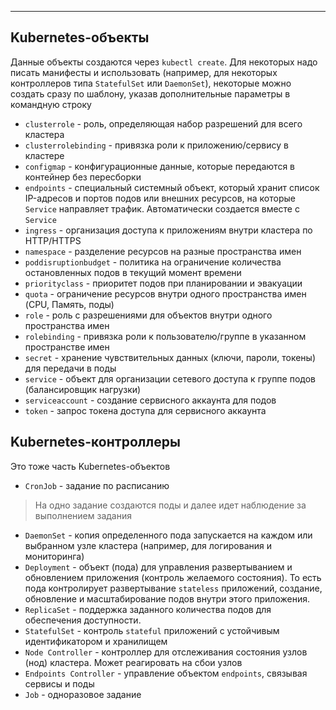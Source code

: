 ***

## Kubernetes-объекты
Данные объекты создаются через `kubectl create`. Для некоторых надо писать манифесты и использовать (например, для некоторых контроллеров типа `StatefulSet` или  `DaemonSet`), некоторые можно создать сразу по шаблону, указав дополнительные параметры в командную строку

-  `clusterrole` - роль, определяющая набор разрешений для всего кластера
-  `clusterrolebinding` - привязка роли к приложению/сервису в кластере
-  `configmap` - конфигурационные данные, которые передаются в контейнер без пересборки
-  `endpoints` - специальный системный объект, который хранит список IP-адресов и портов подов или внешних ресурсов, на которые `Service`  направляет трафик. Автоматически создается вместе с `Service` 
-  `ingress` - организация доступа к приложениям внутри кластера по HTTP/HTTPS
-  `namespace` - разделение ресурсов на разные пространства имен
-  `poddisruptionbudget` - политика на ограничение количества остановленных подов в текущий момент времени
-  `priorityclass` - приоритет подов при планировании и эвакуации
-  `quota` - ограничение ресурсов внутри одного пространства имен (CPU, Память, поды)
-  `role` - роль с разрешениями для объектов внутри одного пространства имен
-  `rolebinding` - привязка роли к пользователю/группе в указанном пространстве имен
-  `secret` - хранение чувствительных данных (ключи, пароли, токены) для передачи в поды
-  `service` - объект для организации сетевого доступа к группе подов (балансировщик нагрузки) 
-  `serviceaccount` - создание сервисного аккаунта для подов
-  `token` - запрос токена доступа для сервисного аккаунта

## Kubernetes-контроллеры
Это тоже часть Kubernetes-объектов

- `CronJob` - задание по расписанию
> 	На одно задание создаются поды и далее идет наблюдение за выполнением задания
- `DaemonSet` - копия определенного пода запускается на каждом или выбранном узле кластера (например, для логирования и мониторинга)
-  `Deployment` - объект (пода) для управления развертыванием и обновлением приложения (контроль желаемого состояния). То есть пода контролирует развертывание `stateless` приложений, создание, обновление и масштабирование подов внутри этого приложения.
-  `ReplicaSet` - поддержка заданного количества подов для обеспечения доступности.
-  `StatefulSet` - контроль `stateful` приложений с устойчивым идентификатором и хранилищем
-  `Node Controller` - контроллер для отслеживания состояния узлов (нод) кластера. Может реагировать на сбои узлов
-  `Endpoints Controller` - управление объектом `endpoints`, связывая сервисы и поды
-   `Job` - одноразовое задание
